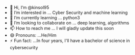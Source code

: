 - 👋 Hi, I’m @kinsol95 
- 👀 I’m interested in ... Cyber Security and machine learning 
- 🌱 I’m currently learning ... python3
- 💞️ I’m looking to collaborate on ... deep learning, algorithms 
- 📫 How to reach me ... I will gladly update this soon
- 😄 Pronouns: ...He/Him
- ⚡ Fun fact: ...In four years, I'll have a bachelor of science in cybersecurity

<!---
kinsol95/kinsol95 is a ✨ special ✨ repository because its `README.md` (this file) appears on your GitHub profile.
You can click the Preview link to take a look at your changes.
--->
